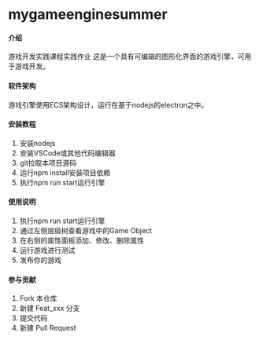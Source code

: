 # mygameenginesummer

#### 介绍
游戏开发实践课程实践作业
这是一个具有可编辑的图形化界面的游戏引擎，可用于游戏开发。

#### 软件架构
游戏引擎使用ECS架构设计，运行在基于nodejs的electron之中。


#### 安装教程

1.  安装nodejs
2.  安装VSCode或其他代码编辑器
3.  git拉取本项目源码
4.  运行npm install安装项目依赖
5.  执行npm run start运行引擎

#### 使用说明

1.  执行npm run start运行引擎
2.  通过左侧层级树查看游戏中的Game Object
3.  在右侧的属性面板添加、修改、删除属性
4.  运行游戏进行测试
5.  发布你的游戏

#### 参与贡献

1.  Fork 本仓库
2.  新建 Feat_xxx 分支
3.  提交代码
4.  新建 Pull Request

